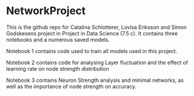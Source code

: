 # NetworkProject

This is the github repo for Catalina Schlotterer, Lovisa Eriksson and Simon Godskesens project in Project in Data Science (7.5 c).
It contains three notebooks and a numerous saved models.

Notebook 1 contains code used to train all models used in this project.

Notebook 2 contains code for analysing Layer fluctuation and the effect of learning rate on node strength distribution

Notebook 3 contains Neuron Strength analysis and minimal networks, as well as the importance of node strength on accuracy.
